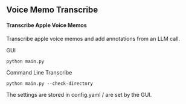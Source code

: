 ## Voice Memo Transcribe

#### Transcribe Apple Voice Memos

Transcribe apple voice memos and add annotations from an LLM call.

GUI
```
python main.py
```

Command Line Transcribe
```
python main.py --check-directory 
```

The settings are stored in config.yaml / are set by the GUI.